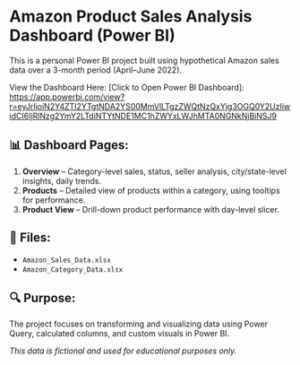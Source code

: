 # Amazon Product Sales Analysis Dashboard (Power BI)

This is a personal Power BI project built using hypothetical Amazon sales data over a 3-month period (April–June 2022).

View the Dashboard Here:
[Click to Open Power BI Dashboard]: https://app.powerbi.com/view?r=eyJrIjoiN2Y4ZTI2YTgtNDA2YS00MmVlLTgzZWQtNzQxYjg3OGQ0Y2UzIiwidCI6IjRlNzg2YmY2LTdiNTYtNDE1MC1hZWYxLWJhMTA0NGNkNjBiNSJ9

## 📊 Dashboard Pages:
1. **Overview** – Category-level sales, status, seller analysis, city/state-level insights, daily trends.
2. **Products** – Detailed view of products within a category, using tooltips for performance.
3. **Product View** – Drill-down product performance with day-level slicer.

## 📁 Files:
- `Amazon_Sales_Data.xlsx`
- `Amazon_Category_Data.xlsx`

## 🔍 Purpose:
The project focuses on transforming and visualizing data using Power Query, calculated columns, and custom visuals in Power BI.

*This data is fictional and used for educational purposes only.*

